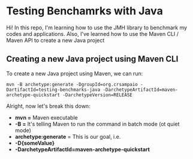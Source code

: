 # Testing Benchamrks with Java

Hi! In this repo, I'm learning how to use the JMH library to benchmark my codes and applications. Also, I've learned how to use the Maven CLI / Maven API to create a new Java project

## Creating a new Java project using Maven CLI

To create a new Java project using Maven, we can run:  

    mvn -B archetype:generate -DgroupId=org.crsampaio -DartifactId=testing-benchmarks-java -DarchetypeArtifactId=maven-archetype-quickstart -DarchetypeVersion=RELEASE

Alright, now let's break this down:
  - **mvn =** Maven executable
  - **-B =** It's telling Maven to run the command in batch mode (ot quiet mode)
  - **archetype:generate** = This is our goal, i.e. 
  - **-D{someValue}**
  - **-DarchetypeArtifactId=maven-archetype-quickstart**